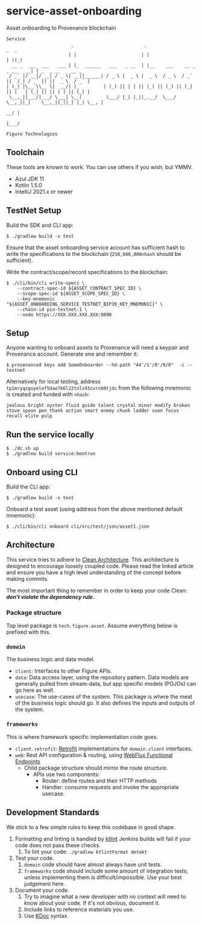 # service-asset-onboarding

Asset onboarding to Provenance blockchain

```
Service
                        _                          _                              _  _               
                       | |                        | |                            | |(_)              
  __ _  ___  ___   ___ | |_  ______   ___   _ __  | |__    ___    __ _  _ __   __| | _  _ __    __ _ 
 / _` |/ __|/ __| / _ \| __||______| / _ \ |  _ \ |  _ \  / _ \  / _` ||  /_| / _` || ||  _ \  / _` |
| (_| |\__ \\__ \|  __/| |_         | (_) || | | || |_) || (_) || (_| || |   | (_| || || | | || (_| |
 \__,_||___/|___/ \___| \__|         \___/ |_| |_||_.__/  \___/  \__,_||_|    \__,_||_||_| |_| \__, |
                                                                                                __/ |
                                                                                               |___/ 

Figure Technologies
```

## Toolchain

These tools are known to work. You can use others if you wish, but YMMV.

- Azul JDK 11
- Kotlin 1.5.0
- IntelliJ 2021.x or newer

## TestNet Setup

Build the SDK and CLI app:
```shell
$ ./gradlew build -x test
```

Ensure that the asset onboarding service account has sufficient hash to write the specifications to the blockchain (`250,000,000nhash` should be sufficient).

Write the contract/scope/record specifications to the blockchain:
```shell
$ ./cli/bin/cli write-specs \
    --contract-spec-id ${ASSET_CONTRACT_SPEC_ID} \
    --scope-spec-id ${ASSET_SCOPE_SPEC_ID} \
    --key-mnemonic "${ASSET_ONBOARDING_SERVICE_TESTNET_BIP39_KEY_MNEMONIC}" \
    --chain-id pio-testnet-1 \
    --node https://XXX.XXX.XXX.XXX:9090
```

## Setup

Anyone wanting to onboard assets to Provenance will need a keypair and Provenance account. Generate one and remember it:
```shell
$ provenanced keys add SomeOnboarder --hd-path "44'/1'/0'/0/0"  -i --testnet
```

Alternatively for local testing, address `tp1mryqzguyelef5dae7k6l22tnls93cvrc60tjdc` from the following mnemonic is created and funded with `nhash`:

```
jealous bright oyster fluid guide talent crystal minor modify broken stove spoon pen thank action smart enemy chunk ladder soon focus recall elite pulp
```

## Run the service locally

```shell
$ ./dc.sh up
$ ./gradlew build service:bootrun
```

## Onboard using CLI

Build the CLI app:
```shell
$ ./gradlew build -x test
```

Onboard a test asset (using address from the above mentioned default mnemonic):
```shell
$ ./cli/bin/cli onboard cli/src/test/json/asset1.json
```

## Architecture

This service tries to adhere to [Clean Architecture](https://blog.cleancoder.com/uncle-bob/2012/08/13/the-clean-architecture.html). This architecture is designed to
encourage loosely coupled code. Please read the linked article and ensure you have a high level understanding of the concept before making commits.

The most important thing to remember in order to keep your code Clean: **_don't violate the dependency rule._**

### Package structure

Top level package is `tech.figure.asset`. Assume everything below is prefixed with this.

### `domain`

The business logic and data model.

- `client`: Interfaces to other Figure APIs.
- `data`: Data access layer, using the repository pattern. Data models are generally pulled from stream-data, but
  app specific models (POJOs) can go here as well.
- `usecase`: The use-cases of the system. This package is where the meat of the business logic should go. It also defines the inputs
  and outputs of the system.

### `frameworks`

This is where framework specific implementation code goes.

- `client.retrofit`: [Retrofit](https://square.github.io/retrofit/) implementations for `domain.client` interfaces.
- `web`: Rest API configuration & routing, using [WebFlux Functional Endpoints](https://docs.spring.io/spring-framework/docs/current/reference/html/web-reactive.html#webflux-fn)
  - Child package structure should mirror the route structure.
    - APIs use two components:
      - Router: define routes and their HTTP methods
      - Handler: consume requests and invoke the appropriate usecase.

## Development Standards

We stick to a few simple rules to keep this codebase in good shape.

1. Formatting and linting is handled by [ktlint](https://github.com/pinterest/ktlint)
   Jenkins builds will fail if your code does not pass these checks.
    1. To lint your code: `./gradlew ktlintFormat detekt`
2. Test your code.
    1. `domain` code should have almost always have unit tests.
    2. `frameworks` code should include some amount of integration tests, unless implementing them is difficult/impossible. Use your best judgement here.
3. Document your code.
    1. Try to imagine what a new developer with no context will need to know about your code. If it's not obvious, document it.
    2. Include links to reference materials you use.
    3. Use [KDoc](https://kotlinlang.org/docs/kotlin-doc.html#kdoc-syntax) syntax.
